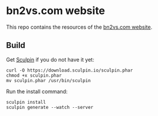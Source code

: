 # bn2vs.com website

This repo contains the resources of the [bn2vs.com website](http://bn2vs.com).

## Build

Get [Sculpin](https://sculpin.io/) if you do not have it yet:

    curl -O https://download.sculpin.io/sculpin.phar
    chmod +x sculpin.phar
    mv sculpin.phar /usr/bin/sculpin

Run the install command:

    sculpin install
    sculpin generate --watch --server
